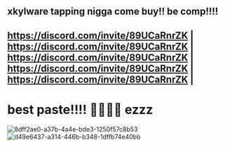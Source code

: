 xkylware tapping nigga come buy!!
be comp!!!!
---------------------------------------
https://discord.com/invite/89UCaRnrZK |
https://discord.com/invite/89UCaRnrZK |
https://discord.com/invite/89UCaRnrZK |
https://discord.com/invite/89UCaRnrZK |
https://discord.com/invite/89UCaRnrZK |
------------------------------------- 
# best paste!!!! 🤑🤑🤑🤑 ezzz
![8dff2ae0-a37b-4a4e-bde3-1250f57c8b53](https://github.com/user-attachments/assets/0762e77b-559f-4680-9476-13dce8bd6fec)
![d49e6437-a314-446b-b348-1dffb74e40bb](https://github.com/user-attachments/assets/84c04831-13a4-4b2a-815a-1884d8dcf58d)
